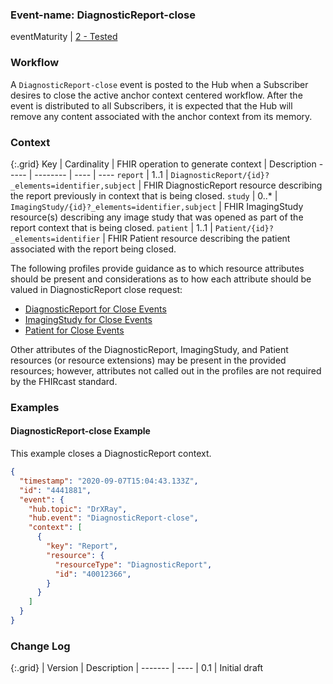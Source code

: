### Event-name: DiagnosticReport-close

eventMaturity | [2 - Tested](3-1-2-eventmaturitymodel.html)

### Workflow

A `DiagnosticReport-close` event is posted to the Hub when a Subscriber desires to close the active anchor context centered workflow.  After the event is distributed to all Subscribers, it is expected that the Hub will remove any content associated with the anchor context from its memory.

### Context
{:.grid}
Key | Cardinality | FHIR operation to generate context | Description
----- | -------- | ---- | ---- 
`report` | 1..1 | `DiagnosticReport/{id}?_elements=identifier,subject` | FHIR DiagnosticReport resource describing the report previously in context that is being closed.
`study` | 0..* | `ImagingStudy/{id}?_elements=identifier,subject` | FHIR ImagingStudy resource(s) describing any image study that was opened as part of the report context that is being closed.
`patient` | 1..1 | `Patient/{id}?_elements=identifier` | FHIR Patient resource describing the patient associated with the report being closed.

The following profiles provide guidance as to which resource attributes should be present and considerations as to how each attribute should be valued in DiagnosticReport close request:

* [DiagnosticReport for Close Events](StructureDefinition-fhircast-diagnostic-report-close.html)
* [ImagingStudy for Close Events](StructureDefinition-fhircast-imaging-study-close.html)
* [Patient for Close Events](StructureDefinition-fhircast-patient-close.html)

Other attributes of the DiagnosticReport, ImagingStudy, and Patient resources (or resource extensions) may be present in the provided resources; however, attributes not called out in the profiles are not required by the FHIRcast standard.

### Examples

#### DiagnosticReport-close Example

This example closes a DiagnosticReport context.

```json
{
  "timestamp": "2020-09-07T15:04:43.133Z",
  "id": "4441881",
  "event": {
    "hub.topic": "DrXRay",
    "hub.event": "DiagnosticReport-close",
    "context": [
      {
        "key": "Report",
        "resource": {
          "resourceType": "DiagnosticReport",
          "id": "40012366",
        }
      }
    ]
  }
}
```

### Change Log

{:.grid}
| Version | Description
| ------- | ----
| 0.1 | Initial draft
